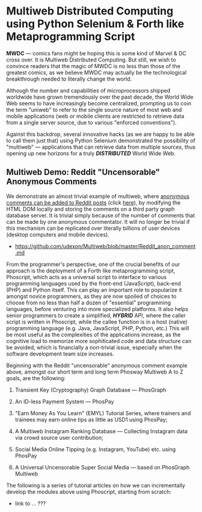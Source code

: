 # Multiweb Distributed Computing using Python Selenium & Forth like Metaprogramming Script

__MWDC__ &mdash; comics fans might be hoping this is some kind of Marvel & DC cross over. It is Multiweb Distributed Computing. But still, we wish to convince readers that the magic of MWDC is no less than those of the greatest comics, as we believe MWDC may actually be the technological breakthrough needed to literally change the world. 

Although the number and capabilities of microprocessors shipped worldwide have grown tremendously over the past decade, the World Wide Web seems to have increasingly become centralized, prompting us to coin the term "uniweb" to refer to the single source nature of most web and mobile applications (web or mobile clients are restricted to retrieve data from a single server source, due to various "enforced conventions").

Against this backdrop, several innovative hacks (as we are happy to be able to call them just that) using Python Selenium demonstrated the possibility of "multiweb" &mdash; applications that can retrieve data from multiple sources, thus opening up new horizons for a truly ___DISTRIBUTED___ World Wide Web.


## Multiweb Demo: Reddit "Uncensorable" Anonymous Comments

We demonstrate an almost trivial example of multiweb, where [anonymous comments can be added to Reddit posts](https://github.com/udexon/Multiweb/blob/master/Reddit_anon_comment.md) (click [here](https://github.com/udexon/Multiweb/blob/master/Reddit_anon_comment.md)), by modifying the HTML DOM locally and storing the comments on a third party graph database server. It is trivial simply because of the number of comments that can be made by one anonymous commentator. It will no longer be trivial if this mechanism can be replicated over literally billions of user devices (desktop computers and mobile devices). 

- https://github.com/udexon/Multiweb/blob/master/Reddit_anon_comment.md

From the programmer's perspective, one of the crucial benefits of our approach is the deployment of a Forth like metaprogramming script, Phoscript, which acts as a universal script to interface to various programming languages used by the front-end (JavaScript), back-end (PHP) and Python itself. This can play an important role to popularize it amongst novice programmers, as they are now spoiled of choices to choose from no less than half a dozen of "essential" programming languages, before venturing into more specialized platforms. It also helps senior programmers to create a simplified, ___HYBRID___ API, where the caller script is written in Phoscript, while the callee function is in a host (native) programming language (e.g. Java, JavaScript, PHP, Python, etc.) This will be most useful as the complexities of the applications increase, as the cognitive load to memorize more sophiticated code and data structure can be avoided, which is financially a non-trivial issue, especially when the software development team size increases.

Beginning with the Reddit "uncensorable" anonymous comment example above, amongst our short term and long term Phosway Multiweb A to Z goals, are the following:

1. Transient Key (Cryptography) Graph Database &mdash; PhosGraph

2. An ID-less Payment System &mdash; PhosPay

3. "Earn Money As You Learn" (EMYL) Tutorial Series, where trainers and trainees may earn online tips as little as USD1 using PhosPay;

4. A Multiweb Instagram Ranking Database &mdash; Collecting Instagram data via crowd source user contribution;

5. Social Media Online Tipping (e.g. Instagram, YouTube) etc. using PhosPay

6. A Universal Uncensorable Super Social Media &mdash; based on PhosGraph Multiweb

The following is a series of tutorial articles on how we can incrementally develop the modules above using Phoscript, starting from scratch:

- link to ... ???
